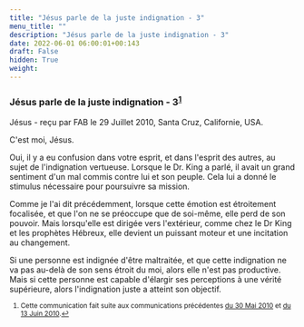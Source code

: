 ```yaml
---
title: "Jésus parle de la juste indignation - 3"
menu_title: ""
description: "Jésus parle de la juste indignation - 3"
date: 2022-06-01 06:00:01+00:143
draft: False
hidden: True
weight:
---
```

### Jésus parle de la juste indignation - 3<sup id="a1">[1](#f1)</sup>

Jésus - reçu par FAB le 29 Juillet 2010, Santa Cruz, Californie, USA.

C'est moi, Jésus.

Oui, il y a eu confusion dans votre esprit, et dans l'esprit des autres, au sujet de l'indignation vertueuse. Lorsque le Dr. King a parlé, il avait un grand sentiment d'un mal commis contre lui et son peuple. Cela lui a donné le stimulus nécessaire pour poursuivre sa mission.

Comme je l'ai dit précédemment, lorsque cette émotion est étroitement focalisée, et que l'on ne se préoccupe que de soi-même, elle perd de son pouvoir. Mais lorsqu'elle est dirigée vers l'extérieur, comme chez le Dr King et les prophètes Hébreux, elle devient un puissant moteur et une incitation au changement.

Si une personne est indignée d'être maltraitée, et que cette indignation ne va pas au-delà de son sens étroit du moi, alors elle n'est pas productive. Mais si cette personne est capable d'élargir ses perceptions à une vérité supérieure, alors l'indignation juste a atteint son objectif.
<small>

1. <large id="f1"> Cette communication fait suite aux communications précédentes [du 30 Mai 2010](/fr-contemporary-messages/fr-contemporary-messages-by-date-order/fr-contemporary-messages-2010/fr-2010-5-30-1-fab-jesus/) et [du 13 Juin 2010](/fr-contemporary-messages/fr-contemporary-messages-by-date-order/fr-contemporary-messages-2010/fr-2010-6-13-1-fab-jesus/).[↩](#a1)

